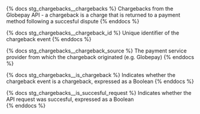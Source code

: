 {% docs stg_chargebacks__chargebacks %}
Chargebacks from the Globepay API - a chargeback is a charge that is returned to a payment method following a succesful dispute 
{% enddocs %}

{% docs stg_chargebacks__chargeback_id %}
Unique identifier of the chargeback event
{% enddocs %}

{% docs stg_chargebacks__chargeback_source %}
The payment service provider from which the chargeback originated (e.g. Globepay)
{% enddocs %}

{% docs stg_chargebacks__is_chargeback %}
Indicates whether the chargeback event is a chargeback, expressed as a Boolean
{% enddocs %}

{% docs stg_chargebacks__is_succesful_request %}
Indicates whether the API request was succesful, expressed as a Boolean  
{% enddocs %}